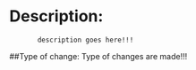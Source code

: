  # Description:
           description goes here!!!
##Type of change:
      Type of changes are made!!!
